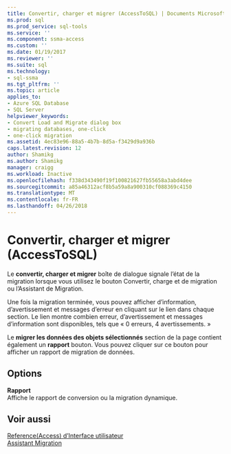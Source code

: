 ```yaml
---
title: Convertir, charger et migrer (AccessToSQL) | Documents Microsoft
ms.prod: sql
ms.prod_service: sql-tools
ms.service: ''
ms.component: ssma-access
ms.custom: ''
ms.date: 01/19/2017
ms.reviewer: ''
ms.suite: sql
ms.technology:
- sql-ssma
ms.tgt_pltfrm: ''
ms.topic: article
applies_to:
- Azure SQL Database
- SQL Server
helpviewer_keywords:
- Convert Load and Migrate dialog box
- migrating databases, one-click
- one-click migration
ms.assetid: 4ec83e96-88a5-4b7b-8d5a-f3429d9a936b
caps.latest.revision: 12
author: Shamikg
ms.author: Shamikg
manager: craigg
ms.workload: Inactive
ms.openlocfilehash: f338d343490f19f100821627fb55658a3abd4dee
ms.sourcegitcommit: a85a46312acf8b5a59a8a900310cf088369c4150
ms.translationtype: MT
ms.contentlocale: fr-FR
ms.lasthandoff: 04/26/2018
---
```

# <a name="convert-load-and-migrate-accesstosql"></a>Convertir, charger et migrer (AccessToSQL)
Le **convertir, charger et migrer** boîte de dialogue signale l’état de la migration lorsque vous utilisez le bouton Convertir, charge et de migration ou l’Assistant de Migration.  
  
Une fois la migration terminée, vous pouvez afficher d’information, d’avertissement et messages d’erreur en cliquant sur le lien dans chaque section. Le lien montre combien erreur, d’avertissement et messages d’information sont disponibles, tels que « 0 erreurs, 4 avertissements. »  
  
Le **migrer les données des objets sélectionnés** section de la page contient également un **rapport** bouton. Vous pouvez cliquer sur ce bouton pour afficher un rapport de migration de données.  
  
## <a name="options"></a>Options  
**Rapport**  
Affiche le rapport de conversion ou la migration dynamique.  
  
## <a name="see-also"></a>Voir aussi  
[Reference(Access) d’Interface utilisateur](http://msdn.microsoft.com/en-us/af24c303-4a41-449b-9c86-d6558a97e839)  
[Assistant Migration](http://msdn.microsoft.com/en-us/5bab5914-b2ae-4795-8cf5-83e42d64bef2)  
  
